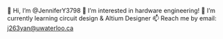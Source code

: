 👋 Hi, I’m @JenniferY3798
👀 I’m interested in hardware engineering!
🌱 I’m currently learning circuit design & Altium Designer
📫 Reach me by email: j263yan@uwaterloo.ca

<!---
JenniferY3798/JenniferY3798 is a ✨ special ✨ repository because its `README.md` (this file) appears on your GitHub profile.
You can click the Preview link to take a look at your changes.
--->
